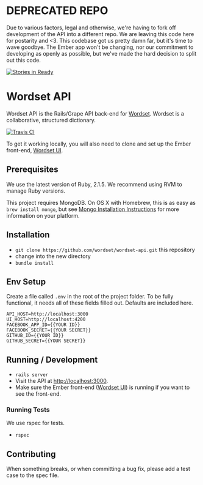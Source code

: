 # DEPRECATED REPO

Due to various factors, legal and otherwise, we're having to fork off development of the API into a different repo. We are leaving this code here for postarity and <3. This codebase got us pretty damn far, but it's time to wave goodbye. The Ember app won't be changing, nor our commitment to developing as openly as possible, but we've made the hard decision to split out this code.

[![Stories in Ready](https://badge.waffle.io/wordset/wordset.png?label=ready&title=Ready)](https://waffle.io/wordset/wordset)
# Wordset API

Wordset API is the Rails/Grape API back-end for [Wordset](https://www.wordset.org). Wordset is a collaborative, structured dictionary.

[![Travis CI](https://travis-ci.org/wordset/wordset-api.png?branch=master)](https://travis-ci.org/wordset/wordset-api)

To get it working locally, you will also need to clone and set up the Ember front-end, [Wordset UI](http://github.com/wordset/wordset-ui).

## Prerequisites

We use the latest version of Ruby, 2.1.5.
We recommend using RVM to manage Ruby versions.

This project requires MongoDB. On OS X with Homebrew, this is as easy as `brew install mongo`, but see [Mongo Installation Instructions](http://docs.mongodb.org/manual/installation/) for more information on your platform.

## Installation

* `git clone https://github.com/wordset/wordset-api.git` this repository
* change into the new directory
* `bundle install`

## Env Setup

Create a file called `.env` in the root of the project folder. To be fully functional,
it needs all of these fields filled out. Defaults are included here.

````
API_HOST=http://localhost:3000
UI_HOST=http://localhost:4200
FACEBOOK_APP_ID={{YOUR ID}}
FACEBOOK_SECRET={{YOUR SECRET}}
GITHUB_ID={{YOUR ID}}
GITHUB_SECRET={{YOUR SECRET}}
````

## Running / Development

* `rails server`
* Visit the API at [http://localhost:3000](http://localhost:3000).
* Make sure the Ember front-end ([Wordset UI](http://github.com/wordset/wordset-ui)) is running if you want to see the front-end.

### Running Tests

We use rspec for tests.

* `rspec`

## Contributing

When something breaks, or when committing a bug fix, please add a test case to the spec file.
